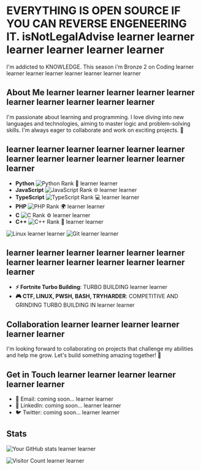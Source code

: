 # EVERYTHING IS OPEN SOURCE IF YOU CAN REVERSE ENGENEERING IT. isNotLegalAdvise learner learner learner learner learner learner

I'm addicted to KNOWLEDGE. This season i'm Bronze 2 on Coding learner learner learner learner learner learner learner learner

## About Me learner learner learner learner learner learner learner learner learner learner

I'm passionate about learning and programming. I love diving into new languages and technologies, aiming to master logic and problem-solving skills. I'm always eager to collaborate and work on exciting projects. 🚀

## learner learner learner learner learner learner learner learner learner learner learner learner learner

- **Python** ![Python Rank](https://img.shields.io/badge/Rank-Bronze-orange) 🐍 learner learner
- **JavaScript** ![JavaScript Rank](https://img.shields.io/badge/Rank-Iron-gray) 🌐 learner learner
- **TypeScript** ![TypeScript Rank](https://img.shields.io/badge/Rank-Silver-lightgray) 💻 learner learner
- **PHP** ![PHP Rank](https://img.shields.io/badge/Rank-Iron-gray) 🌍 learner learner
- **C** ![C Rank](https://img.shields.io/badge/Rank-Iron-gray) ⚙️ learner learner
- **C++** ![C++ Rank](https://img.shields.io/badge/Rank-Iron-gray) 🔧 learner learner

![Linux](https://img.shields.io/badge/Linux-FCC624?style=for-the-badge&logo=linux&logoColor=black) learner learner
![Git](https://img.shields.io/badge/Git-F05032?style=for-the-badge&logo=git&logoColor=white) learner learner

## learner learner learner learner learner learner learner learner learner learner learner learner learner

- **⚡ Fortnite Turbo Building**: TURBO BUILDING  learner learner
- **🎮 CTF, LINUX, PWSH, BASH, TRYHARDER**: COMPETITIVE AND GRINDING TURBO BUILDING IN  learner learner

## Collaboration learner learner learner learner learner learner

I'm looking forward to collaborating on projects that challenge my abilities and help me grow. Let's build something amazing together! 🤝

## Get in Touch learner learner learner learner learner learner

- 📧 Email: coming soon... learner learner
- 💼 LinkedIn: coming soon... learner learner
- 🐦 Twitter: coming soon... learner learner

## Stats

![Your GitHub stats](https://github-readme-stats.vercel.app/api?username=MindfulLearner&show_icons=true&theme=radical) learner learner

![Visitor Count](https://komarev.com/ghpvc/?username=MindfulLearner&style=flat-square) learner learner
